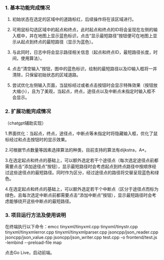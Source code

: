 
### 1. 基本功能完成情况

1. 初始状态在选定的区域中的道路标红，后续操作将在该区域进行。

2. 可用鼠标勾选区域中的起点和终点，此时起点和终点的ID将会呈现在左侧的输入框中，并在地图上显示蓝色标识，点击“显示最短路径”按钮便可在地图上显示从起点到终点的最短路径（显示为蓝色）。

3. 与此同时，日志中将会显示路径相关信息（起点和终点ID，最短路径长度，时间，使用算法）。

4. 点击“清空输入”按钮，图中的蓝色标识，绘制的最短路径以及ID输入框将一并清除，只保留初始状态的区域道路。

5. 尝试优化左侧输入页面，当鼠标经过或者点击按钮时会显示特殊效果（按钮放大缩小），且为了美观，当起点，终点，途径点以及中断点未指定时输入框不会显示。

### 2. 扩展功能完成情况

（chatgpt辅助实现）

1.界面优化：当起点，终点，途径点，中断点等未指定时将隐藏输入框，优化了鼠标经过和点击按钮时的显示效果。

2.可根据节点数量等因素选择算法的种类，目前支持的算法有dijkstra，A*。

3.在选定起点和终点的基础上，可以额外选定若干个途径点（每次选定途径点前都需要点击“添加途径点”按钮），显示最短路径时会考虑起点到终点路径中按顺序经过这些途径点的最短路径。同时作为区分，经过途径点的路径将交替呈现蓝色和绿色。

4.在选定起点和终点的基础上，可以额外选定若干个中断点（区分于途径点而标为绿色，且每次选定中断点前都需要点击“添加中断点”按钮），显示最短路径时会考虑能够绕开这些中断点的最短路径。

### 3. 项目运行方法及使用说明

在终端执行以下命令：emcc tinyxml/tinyxml.cpp tinyxml/tinystr.cpp tinyxml/tinyxmlerror.cpp tinyxml/tinyxmlparser.cpp jsoncpp/json_reader.cpp jsoncpp/json_value.cpp jsoncpp/json_writer.cpp test.cpp -o frontend/test.js -lembind --preload-file map

点击Go Live，启动前端。
